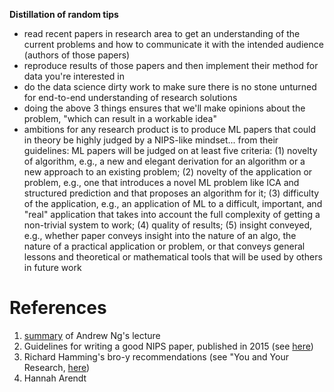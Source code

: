 **Distillation of random tips**
- read recent papers in research area to get an understanding of the current problems and how to communicate it with the intended audience (authors of those papers)
- reproduce results of those papers and then implement their method for data you're interested in
- do the data science dirty work to make sure there is no stone unturned for end-to-end understanding of research solutions
- doing the above 3 things ensures that we'll make opinions about the problem, "which can result in a workable idea"
- ambitions for any research product is to produce ML papers that could in theory be highly judged by a NIPS-like mindset... from their guidelines: ML papers will be judged on at least five criteria: (1) novelty of algorithm, e.g., a new and elegant derivation for an algorithm or a new approach to an existing problem; (2) novelty of the application or problem, e.g., one that introduces a novel ML problem like ICA and structured prediction and that proposes an algorithm for it; (3) difficulty of the application, e.g., an application of ML to a difficult, important, and "real" application that takes into account the full complexity of getting a non-trivial system to work; (4) quality of results; (5) insight conveyed, e.g., whether paper conveys insight into the nature of an algo, the nature of a practical application or problem, or that conveys general lessons and theoretical or mathematical tools that will be used by others in future work

# References
1. [summary](https://www.quora.com/How-can-I-publish-papers-in-NIPS-ICML-AAAI-IJCAI-I-dont-know-how-to-get-the-novel-ideas) of Andrew Ng's lecture
2. Guidelines for writing a good NIPS paper, published in 2015 (see [here](https://nips.cc/Conferences/2015/PaperInformation/EvaluationCriteria))
3. Richard Hamming's bro-y recommendations (see "You and Your Research, [here](https://www.cs.virginia.edu/~robins/YouAndYourResearch.html))
4. Hannah Arendt
